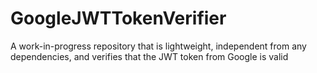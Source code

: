 # GoogleJWTTokenVerifier
A work-in-progress repository that is lightweight, independent from any dependencies, and verifies that the JWT token from Google is valid
